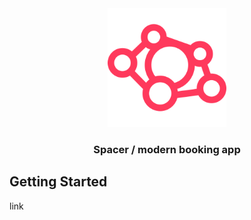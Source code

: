 
<div align="center">
    <img src="./src/app/favicon.ico" width="190" />
</div>
<h3 align="center"><b>Spacer / modern booking app</b></h3>

## Getting Started
link
